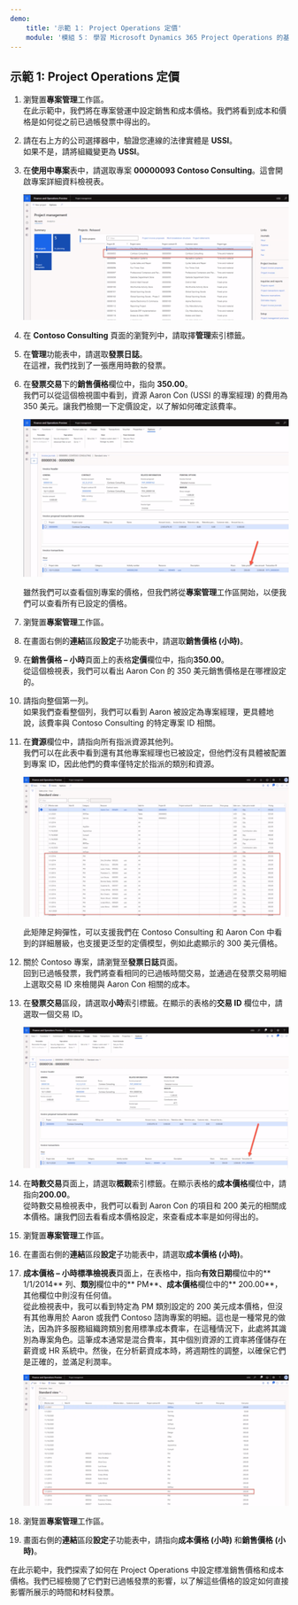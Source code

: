 ```yaml
---
demo:
    title: '示範 1： Project Operations 定價'
    module: '模組 5： 學習 Microsoft Dynamics 365 Project Operations 的基礎知識'
---
```


## 示範 1: Project Operations 定價

1. 瀏覽置**專案管理**工作區。  
    在此示範中，我們將在專案營運中設定銷售和成本價格。我們將看到成本和價格是如何從之前已過帳發票中得出的。

1. 請在右上方的公司選擇器中，驗證您連線的法律實體是 **USSI**。  
    如果不是，請將組織變更為 **USSI**。

1. 在**使用中專案**表中，請選取專案 **00000093 Contoso Consulting**。這會開啟專案詳細資料檢視表。

    ![Contoso Consulting 的專案管理工作區螢幕擷取畫面醒目提示在使用中專案表中。](./media/projops_prices_1_selecting_contoso_consulting.png)

1. 在 **Contoso Consulting** 頁面的瀏覽列中，請取擇**管理**索引標籤。

1. 在**管理**功能表中，請選取**發票日誌**。  
    在這裡，我們找到了一張應用時數的發票。

1. 在**發票交易**下的**銷售價格**欄位中，指向 **350.00**。  
    我們可以從這個檢視圖中看到，資源 Aaron Con (USSI 的專案經理) 的費用為 350 美元。讓我們檢閱一下定價設定，以了解如何確定該費率。

    ![銷售價格欄位中醒目提示價值為 350 的發票日誌的螢幕擷取畫面。](./media/projops_prices_2_point_to_350.png)  

    雖然我們可以查看個別專案的價格，但我們將從**專案管理**工作區開始，以便我們可以查看所有已設定的價格。

1. 瀏覽置**專案管理**工作區。

1. 在畫面右側的**連結**區段**設定**子功能表中，請選取**銷售價格 (小時)**。

1. 在**銷售價格 – 小時**頁面上的表格**定價**欄位中，指向**350.00**。  
從這個檢視表，我們可以看出 Aaron Con 的 350 美元銷售價格是在哪裡設定的。

1. 請指向整個第一列。  
    如果我們查看整個列，我們可以看到 Aaron 被設定為專案經理，更具體地說，該費率與 Contoso Consulting 的特定專案 ID 相關。

1. 在**資源**欄位中，請指向所有指派資源其他列。  
    我們可以在此表中看到還有其他專案經理也已被設定，但他們沒有具體被配置到專案 ID，因此他們的費率僅特定於指派的類別和資源。

    ![銷售價格 – 小時頁面的螢幕擷取畫面，醒目提示了表中已指派的資源所有列。](./media/projops_prices_3_resources_table.png)  

    此矩陣足夠彈性，可以支援我們在 Contoso Consulting 和 Aaron Con 中看到的詳細層級，也支援更泛型的定價模型，例如此處顯示的 300 美元價格。

1. 關於 Contoso 專案，請瀏覽至**發票日誌**頁面。  
    回到已過帳發票，我們將查看相同的已過帳時間交易，並通過在發票交易明細上選取交易 ID 來檢閱與 Aaron Con 相關的成本。

1. 在**發票交易**區段，請選取**小時**索引標籤。在顯示的表格的**交易 ID** 欄位中，請選取一個交易 ID。

    ![發票日誌頁面中醒目提示交易 ID 欄位的螢幕擷取畫面。](./media/projops_prices_4_select_a_transaction_id.png)

1. 在**時數交易**頁面上，請選取**概觀**索引標籤。在顯示表格的**成本價格**欄位中，請指向**200.00**。  
    從時數交易檢視表中，我們可以看到 Aaron Con 的項目和 200 美元的相關成本價格。讓我們回去看看成本價格設定，來查看成本率是如何得出的。

1. 瀏覽置**專案管理**工作區。

1. 在畫面右側的**連結**區段**設定**子功能表中，請選取**成本價格 (小時)**。

1. **成本價格 – 小時標準檢視表**頁面上，在表格中，指向**有效日期**欄位中的** 1/1/2014** 列、**類別**欄位中的** PM**、**成本價格**欄位中的** 200.00**，其他欄位中則沒有任何值。  
    從此檢視表中，我可以看到特定為 PM 類別設定的 200 美元成本價格，但沒有其他專用於 Aaron 或我們 Contoso 諮詢專案的明細。這也是一種常見的做法，因為許多服務組織跨類別套用標準成本費率，在這種情況下，此處將其識別為專案角色。這筆成本通常是混合費率，其中個別資源的工資率將僅儲存在薪資或 HR 系統中。然後，在分析薪資成本時，將週期性的調整，以確保它們是正確的，並滿足利潤率。

    ![提醒顯示了 PM 定價列的成本價格 – 小時表的螢幕擷取畫面。](./media/projops_prices_5_cost_price_hour_table.png)

1. 瀏覽置**專案管理**工作區。

1. 畫面右側的**連結**區段**設定**子功能表中，請指向**成本價格 (小時)** 和**銷售價格 (小時)**。  

在此示範中，我們探索了如何在 Project Operations 中設定標准銷售價格和成本價格。我們已經檢閱了它們對已過帳發票的影響，以了解這些價格的設定如何直接影響所展示的時間和材料發票。
